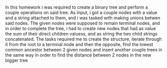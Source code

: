 
  In this homework i was required to create a binary tree and perform a couple operations on said tree. As input, i got a couple nodes with a value and a string attached to them, and i was tasked with making unions betwen said nodes. The given nodes were supposed to remain terminal nodes, and in order to complete the tree, i had to create new nodes that had as value the sum of their direct children valuess, and as string the two child strings concatenated. 
    The tasks required me to create the structure, iterate through it from the root to a terminal node and then the opposite, find the lowest common ancestor between 2 given nodes and insert another couple trees in the same way in order to find the distance between 2 nodes in the new
bigger tree

